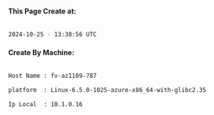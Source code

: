 
   
#### This Page Create at:

```bash

2024-10-25 - 13:38:56 UTC

```

#### Create By Machine:

```bash

Host Name : fv-az1109-787

platform  : Linux-6.5.0-1025-azure-x86_64-with-glibc2.35

Ip Local  : 10.1.0.16

```

